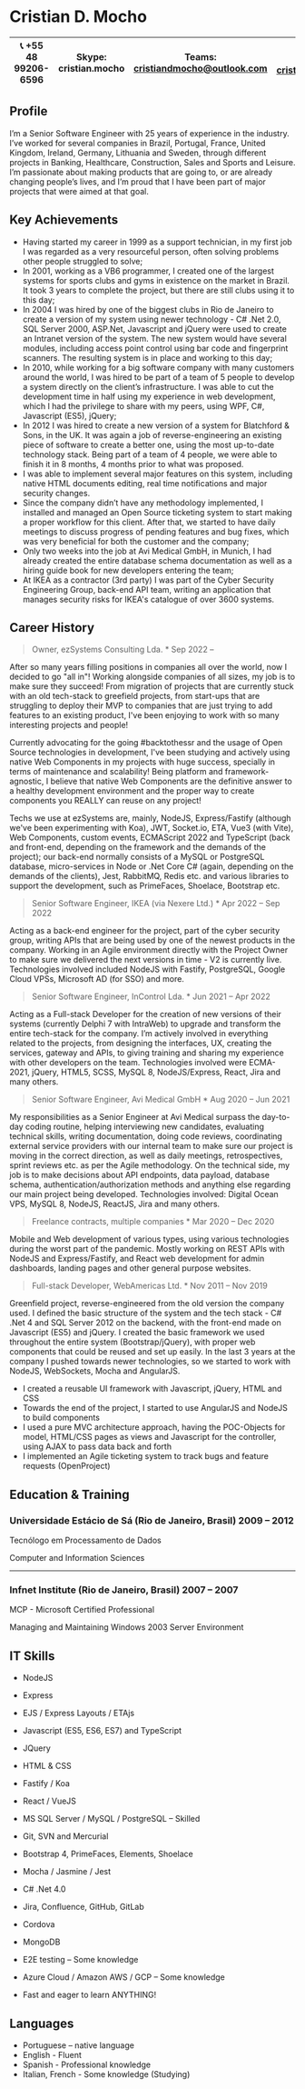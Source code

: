 # Cristian D. Mocho

|📞 +55 48 99206-6596|Skype: cristian.mocho|Teams: cristiandmocho@outlook.com|✉️: cristiandmocho@gmail.com|
|--------------------|---------------------|--------------------------|--------------------------------|

## Profile
I’m a Senior Software Engineer with 25 years of experience in the industry. I’ve worked for
several companies in Brazil, Portugal, France, United Kingdom, Ireland, Germany, Lithuania and
Sweden, through different projects in Banking, Healthcare, Construction, Sales and Sports and
Leisure. I’m passionate about making products that are going to, or are already changing
people’s lives, and I’m proud that I have been part of major projects that were aimed at that goal.

## Key Achievements
* Having started my career in 1999 as a support technician, in my first job I was regarded
as a very resourceful person, often solving problems other people struggled to solve;
* In 2001, working as a VB6 programmer, I created one of the largest systems for
sports clubs and gyms in existence on the market in Brazil. It took 3 years to
complete the project, but there are still clubs using it to this day;
* In 2004 I was hired by one of the biggest clubs in Rio de Janeiro to create a version of my
system using newer technology - C# .Net 2.0, SQL Server 2000, ASP.Net, Javascript
and jQuery were used to create an Intranet version of the system. The new system
would have several modules, including access point control using bar code and
fingerprint scanners. The resulting system is in place and working to this day;
* In 2010, while working for a big software company with many customers around the
world, I was hired to be part of a team of 5 people to develop a system directly on the
client’s infrastructure. I was able to cut the development time in half using my
experience in web development, which I had the privilege to share with my peers, using
WPF, C#, Javascript (ES5), jQuery;
* In 2012 I was hired to create a new version of a system for Blatchford & Sons, in the UK.
It was again a job of reverse-engineering an existing piece of software to create a better
one, using the most up-to-date technology stack. Being part of a team of 4 people, we
were able to finish it in 8 months, 4 months prior to what was proposed.
* I was able to implement several major features on this system, including native HTML
documents editing, real time notifications and major security changes.
* Since the company didn’t have any methodology implemented, I installed and managed
an Open Source ticketing system to start making a proper workflow for this client.
After that, we started to have daily meetings to discuss progress of pending features and
bug fixes, which was very beneficial for both the customer and the company;
* Only two weeks into the job at Avi Medical GmbH, in Munich, I had already created the
entire database schema documentation as well as a hiring guide book for new
developers entering the team;
* At IKEA as a contractor (3rd party) I was part of the Cyber Security Engineering Group,
back-end API team, writing an application that manages security risks for IKEA's catalogue of over 3600 systems.

## Career History

> Owner, ezSystems Consulting Lda.           *             Sep 2022 – 

After so many years filling positions in companies all over the world, now I decided to go "all in"! Working alongside companies of all sizes, my job is to make sure they succeed! From migration of projects that are currently stuck with an old tech-stack to greefield projects, from start-ups that are struggling to deploy their MVP to companies that are just trying to add features to an existing product, I've been enjoying to work with so many interesting projects and people!

Currently advocating for the going #backtothessr and the usage of Open Source technologies in development, I've been studying and actively using native Web Components in my projects with huge success, specially in terms of maintenance and scalability! Being platform and framework-agnostic, I believe that native Web Components are the definitive answer to a healthy development environment and the proper way to create components you REALLY can reuse on any project!

Techs we use at ezSystems are, mainly, NodeJS, Express/Fastify (although we've been experimenting with Koa), JWT, Socket.io, ETA, Vue3 (with Vite), Web Components, custom events, ECMAScript 2022 and TypeScript (back and front-end, depending on the framework and the demands of the project); our back-end normally consists of a MySQL or PostgreSQL database, micro-services in Node or .Net Core C# (again, depending on the demands of the clients), Jest, RabbitMQ, Redis etc. and various libraries to support the development, such as PrimeFaces, Shoelace, Bootstrap etc.

> Senior Software Engineer, IKEA (via Nexere Ltd.)        *        Apr 2022 – Sep 2022

Acting as a back-end engineer for the project, part of the cyber security group, writing APIs that are being used by one of
the newest products in the company. Working in an Agile environment directly with the Project
Owner to make sure we delivered the next versions in time - V2 is currently live.
Technologies involved included NodeJS with Fastify, PostgreSQL, Google Cloud VPSs, Microsoft AD (for SSO) and more.

> Senior Software Engineer, InControl Lda.           *             Jun 2021 – Apr 2022

Acting as a Full-stack Developer for the creation of new versions of their systems (currently
Delphi 7 with IntraWeb) to upgrade and transform the entire tech-stack for the company. I’m
actively involved in everything related to the projects, from designing the interfaces, UX, creating
the services, gateway and APIs, to giving training and sharing my experience with other
developers on the team. Technologies involved were ECMA-2021, jQuery, HTML5, SCSS,
MySQL 8, NodeJS/Express, React, Jira and many others.

> Senior Software Engineer, Avi Medical GmbH            *          Aug 2020 – Jun 2021

My responsibilities as a Senior Engineer at Avi Medical surpass the day-to-day coding routine,
helping interviewing new candidates, evaluating technical skills, writing documentation, doing
code reviews, coordinating external service providers with our internal team to make sure our
project is moving in the correct direction, as well as daily meetings, retrospectives, sprint reviews
etc. as per the Agile methodology. On the technical side, my job is to make decisions about API
endpoints, data payload, database schema, authentication/authorization methods and anything
else regarding our main project being developed. Technologies involved: Digital Ocean
VPS, MySQL 8, NodeJS, ReactJS, Jira and many others.

> Freelance contracts, multiple companies             *           Mar 2020 – Dec 2020

Mobile and Web development of various types, using various technologies during the worst part
of the pandemic. Mostly working on REST APIs with NodeJS and Express/Fastify, and React web
development for admin dashboards, landing pages and other general purpose websites.

> Full-stack Developer, WebAmericas Ltd.            *            Nov 2011 – Nov 2019

Greenfield project, reverse-engineered from the old version the company used. I defined the
basic structure of the system and the tech stack - C# .Net 4 and SQL Server 2012 on the backend, with the front-end made on Javascript (ES5) and jQuery. I created the basic framework we
used throughout the entire system (Bootstrap/jQuery), with proper web components that could
be reused and set up easily. In the last 3 years at the company I pushed towards newer
technologies, so we started to work with NodeJS, WebSockets, Mocha and AngularJS.
- I created a reusable UI framework with Javascript, jQuery, HTML and CSS
- Towards the end of the project, I started to use AngularJS and NodeJS to build components
- I used a pure MVC architecture approach, having the POC-Objects for model, HTML/CSS
pages as views and Javascript for the controller, using AJAX to pass data back and forth
- I implemented an Agile ticketing system to track bugs and feature requests (OpenProject)
 
## Education & Training

### Universidade Estácio de Sá (Rio de Janeiro, Brasil) 2009 – 2012
Tecnólogo em Processamento de Dados

Computer and Information Sciences

------

### Infnet Institute (Rio de Janeiro, Brasil) 2007 – 2007
MCP - Microsoft Certified Professional

Managing and Maintaining Windows 2003 Server Environment

## IT Skills
* NodeJS
* Express
* EJS / Express Layouts / ETAjs
* Javascript (ES5, ES6, ES7) and TypeScript
* JQuery
* HTML & CSS
* Fastify / Koa
* React / VueJS
* MS SQL Server / MySQL / PostgreSQL – Skilled
* Git, SVN and Mercurial
* Bootstrap 4, PrimeFaces, Elements, Shoelace
* Mocha / Jasmine / Jest
* C# .Net 4.0
* Jira, Confluence, GitHub, GitLab
* Cordova
* MongoDB

* E2E testing – Some knowledge
* Azure Cloud / Amazon AWS / GCP – Some knowledge
* Fast and eager to learn ANYTHING!

## Languages
* Portuguese – native language
* English - Fluent
* Spanish - Professional knowledge
* Italian, French - Some knowledge (Studying)
